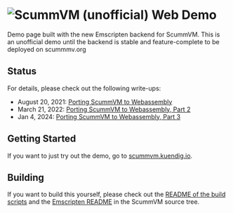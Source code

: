 # ![ScummVM](logo.png) (unofficial) Web Demo
Demo page built with the new Emscripten backend for ScummVM. This is an unofficial demo until the backend is stable and feature-complete to be deployed on scummmv.org

## Status
For details, please check out the following write-ups:
- August 20, 2021: [Porting ScummVM to Webassembly](https://christian.kuendig.info/posts/2021-08-scummvm-wasm/)
- March 21, 2022: [Porting ScummVM to Webassembly, Part 2](https://christian.kuendig.info/posts/2022-05-scummvm-part2/)
- Jan 4, 2024: [Porting ScummVM to Webassembly, Part 3](https://christian.kuendig.info/posts/2024-01-scummvm-part3/)

## Getting Started
If you want to just try out the demo, go to [scummvm.kuendig.io](https://scummvm.kuendig.io). 

## Building
If you want to build this yourself, please check out the [README of the build scripts](scripts/README.md) and the [Emscripten README](https://github.com/chkuendig/scummvm/blob/emscripten/dists/emscripten/README.md) in the ScummVM source tree.